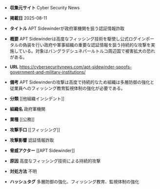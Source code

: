 - **収集元サイト**
Cyber Security News

- **掲載日**
2025-08-11

- **タイトル**
APT Sidewinderが政府軍機関を狙う認証情報詐取

- **概要**
APT Sidewinderは高度なフィッシング技術を駆使し公式ログインポータルの偽装を行い政府や軍事組織の重要な認証情報を狙う持続的な攻撃を実施している。対象はバングラデシュネパールトルコ周辺国で被害拡大の恐れがある。

- **URL**
https://cybersecuritynews.com/apt-sidewinder-spoofs-government-and-military-institutions/

- **備考**
APT Sidewinderの攻撃は高度で持続的なため組織は多層防御の強化と従業員へのフィッシング教育監視体制の強化が必要である。

- **分類**
[[他組織インシデント]]

- **組織名**
政府軍機関

- **業種**
[[公務]]

- **攻撃手口**
[[フィッシング]]

- **攻撃影響**
認証情報詐取

- **脅威アクター**
[[APT Sidewinder]]

- **原因**
高度なフィッシング技術による持続的攻撃

- **対処方法**
不明

- **ハッシュタグ**
多層防御の強化、フィッシング教育、監視体制の強化
